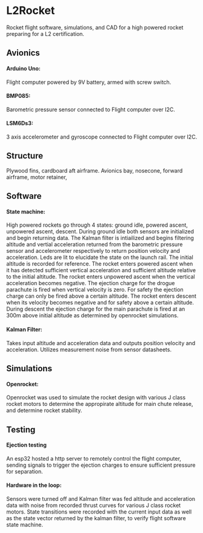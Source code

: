 # L2Rocket
Rocket flight software, simulations, and CAD for a high powered rocket preparing for a L2 certification. 

## Avionics

#### Arduino Uno:
Flight computer powered by 9V battery, armed with screw switch.

#### BMP085:
Barometric pressure sensor connected to Flight computer over I2C.

#### LSM6Ds3:
3 axis accelerometer and gyroscope connected to Flight computer over I2C.


## Structure
Plywood fins, cardboard aft airframe. Avionics bay, nosecone, forward airframe, motor retainer, 


## Software

#### State machine:
High powered rockets go through 4 states: ground idle, powered ascent, unpowered ascent, descent. 
During ground idle both sensors are initialized and begin returning data. The Kalman filter is intiailized and begins filtering altitude and vertial acceleration returned from the barometric pressure sensor and accelerometer respectively to return position velocity and acceleration. Leds are lit to elucidate the state on the launch rail. The initial altitude is recorded for reference.
The rocket enters powered ascent when it has detected sufficient vertical acceleration and sufficient altitude relative to the initial altitude. The rocket enters unpowered ascent when the vertical acceleration becomes negative. The ejection charge for the drogue parachute is fired when vertical velocity is zero. For safety the ejection charge can only be fired above a certain altitude. The rocket enters descent when its velocity becomes negative and for safety above a certain altitude. During descent the ejection charge for the main parachute is fired at an 300m above initial altitude as determined by openrocket simulations. 


#### Kalman Filter:
Takes input altitude and acceleration data and outputs position velocity and acceleration. Utilizes measurement noise from sensor datasheets. 

## Simulations

#### Openrocket:
Openrocket was used to simulate the rocket design with various J class rocket motors to determine the appropirate altitude for main chute release, and determine rocket stability. 

## Testing
#### Ejection testing
An esp32 hosted a http server to remotely control the flight computer, sending signals to trigger the ejection charges to ensure sufficient pressure for separation.
#### Hardware in the loop:
Sensors were turned off and Kalman filter was fed altitude and acceleration data with noise from recorded thrust curves for various J class rocket motors. State transitions were recorded with the current input data as well as the state vector returned by the kalman filter, to verify flight software state machine.
